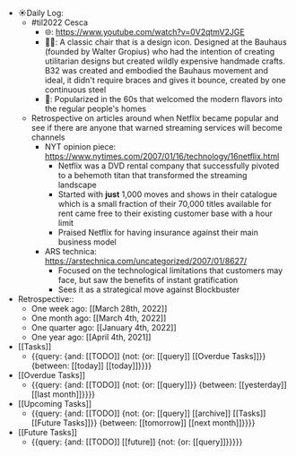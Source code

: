 - ☀️Daily Log:
    - #til2022 Cesca
        - 🌐: https://www.youtube.com/watch?v=0V2qtmV2JGE
        - 💁‍♂️: A classic chair that is a design icon. Designed at the Bauhaus (founded by Walter Gropius) who had the intention of creating utilitarian designs but created wildly expensive handmade crafts. B32 was created and embodied the Bauhaus movement and ideal, it didn't require braces and gives it bounce, created by one continuous steel 
        - 🤔: Popularized in the 60s that welcomed the modern flavors into the regular people's homes
    - Retrospective on articles around when Netflix became popular and see if there are anyone that warned streaming services will become channels
        - NYT opinion piece: https://www.nytimes.com/2007/01/16/technology/16netflix.html
            - Netflix was a DVD rental company that successfully pivoted to a behemoth titan that transformed the streaming landscape
            - Started with __just__ 1,000 moves and shows in their catalogue which is a small fraction of their 70,000 titles available for rent came free to their existing customer base with a hour limit
            - Praised Netflix for having insurance against their main business model 
        - ARS technica: https://arstechnica.com/uncategorized/2007/01/8627/
            - Focused on the technological limitations that customers may face, but saw the benefits of instant gratification
            - Sees it as a strategical move against Blockbuster
- Retrospective::
    - One week ago: [[March 28th, 2022]]
    - One month ago: [[March 4th, 2022]]
    - One quarter ago: [[January 4th, 2022]]
    - One year ago: [[April 4th, 2021]]
- [[Tasks]]
    - {{query: {and: [[TODO]] {not: {or: [[query]] [[Overdue Tasks]]}} {between: [[today]] [[today]]}}}}
- [[Overdue Tasks]]
    - {{query: {and: [[TODO]] {not: {or: [[query]]}} {between: [[yesterday]] [[last month]]}}}}
- [[Upcoming Tasks]]
    - {{query: {and: [[TODO]] {not: {or: [[query]] [[archive]] [[Tasks]] [[Future Tasks]]}} {between: [[tomorrow]] [[next month]]}}}}
- [[Future Tasks]]
    - {{query: {and: [[TODO]] [[future]] {not: {or: [[query]]}}}}}
